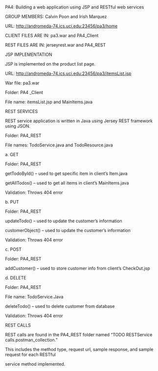 PA4: Building a web application using JSP and RESTful web services

GROUP MEMBERS: Calvin Poon and Irish Marquez

URL: http://andromeda-74.ics.uci.edu:23456/pa3/home

CLIENT FILES ARE IN: pa3.war and PA4_Client
       
REST FILES ARE IN: jerseyrest.war and PA4_REST




JSP IMPLEMENTATION

JSP is implemented on the product list page. 

URL: http://andromeda-74.ics.uci.edu:23456/pa3/itemsList.jsp

War file: pa3.war

Folder: PA4 _Client

File name: itemsList.jsp and MainItems.java




REST SERVICES

REST service application is written in Java using Jersey REST framework using JSON.

Folder: PA4_REST

File names: TodoService.java and TodoResource.java



a. GET

Folder: PA4_REST

getTodoById() – used to get specific item in client’s Item.java 

getAllTodos() – used to get all items in client’s MainItems.java

Validation: Throws 404 error



b. PUT

Folder: PA4_REST

updateTodo() – used to update the customer’s information

customerObject() – used to update the customer’s information

Validation: Throws 404 error



c. POST

Folder: PA4_REST

addCustomer() – used to store customer info from client’s CheckOut.jsp



d. DELETE

Folder: PA4_REST

File name: TodoService.Java

deleteTodo() – used to delete customer from database

Validation: Throws 404 error




REST CALLS

REST calls are found in the PA4_REST folder named “TODO RESTService calls.postman_collection.” 

This includes the method type, request url, sample response, and sample request for each RESTful 

service method implemented.






